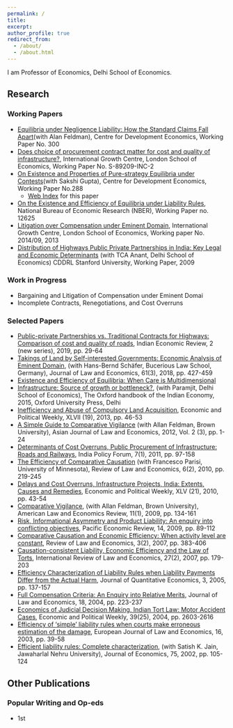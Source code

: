 ```yaml
---
permalink: /
title:
excerpt:
author_profile: true
redirect_from: 
  - /about/
  - /about.html
---
```


I am Professor of Economics, Delhi School of Economics.

## Research
### Working Papers
- [Equilibria under Negligence Liability: How the Standard Claims Fall Apart](http://www.cdedse.org/pdf/work300.pdf)(with Alan Feldman), Centre for Development Economics, Working Paper No. 300
- [Does choice of procurement contract matter for cost and quality of infrastructure?](https://www.theigc.org/wp-content/uploads/2018/06/Singh-2018-working-paper.pdf), International Growth Centre, London School of Economics, Working Paper No. S-89209-INC-2
- [On Existence and Properties of Pure-strategy Equilibria under Contests](http://www.cdedse.org/pdf/work288.pdf)(with Sakshi Gupta), Centre for Development Economics, Working Paper No.288
  - [Web Index](http://econdse.org/wp-content/uploads/2018/05/Web-Appendix-Comparative-Stats-for-Ratio-form.pdf) for this paper
- [On the Existence and Efficiency of Equilibria under Liability Rules](http://www.nber.org/papers/w12625), National Bureau of Economic Research (NBER), Working Paper no. 12625
- [Litigation over Compensation under Eminent Domain](https://www.theigc.org/wp-content/uploads/2014/09/Singh-2013-Working-Paper.pdf), International Growth Centre, London School of Economics, Working paper No. 2014/09, 2013
- [Distribution of Highways Public Private Partnerships in India: Key Legal and Economic Determinants](https://cddrl.fsi.stanford.edu/publications/distribution_of_highways_public_private_partnerships_in_india_key_legal_and_economic_determinants) (with TCA Anant, Delhi School of Economics) CDDRL Stanford University, Working
Paper, 2009

### Work in Progress
- Bargaining and Litigation of Compensation under Eminent Domai
- Incomplete Contracts, Renegotiations, and Cost Overruns

### Selected Papers
- [Public-private Partnerships vs. Traditional Contracts for Highways: Comparison of cost and quality of roads](https://link.springer.com/article/10.1007%2Fs41775-018-0032-0), Indian Economic Review, 2 (new series), 2019, pp. 29-64
- [Takings of Land by Self-interested Governments: Economic Analysis of Eminent Domain](https://www.journals.uchicago.edu/doi/10.1086/699242), (with Hans-Bernd Schäfer, Bucerious Law School, Germany), Journal of Law and Economics, 61(3), 2018, pp. 427-459
- [Existence and Efficiency of Equilibria: When Care is Multidimensional](https://www.taylorfrancis.com/chapters/existence-efficiency-equilibria-care-multidimensional-ram-singh/e/10.4324/9781315684994-17)
- [Infrastructure: Source of growth or bottleneck?](https://www.worldcat.org/title/oxford-handbook-of-the-indian-economy-in-the-21st-century-understanding-the-inherent-dynamism/oclc/894748136?referer=br&ht=edition), (with Paramjit, Delhi School of Economics), The Oxford handbook of the Indian Economy, 2015, Oxford University Press, Delhi
- [Inefficiency and Abuse of Compulsory Land Acquisition](http://econdse.org/wp-content/uploads/2016/03/Land-Acquisition-2012-EPW.pdf), Economic and Political Weekly, XLVII (19), 2013, pp. 46-53
- [A Simple Guide to Comparative Vigilance](http://econdse.org/wp-content/uploads/2016/03/A-Simple-Guide-to-Comparative-Vigilance-2011.pdf) (with Allan Feldman, Brown University), Asian Journal of Law and Economics, 2012, Vol. 2 (3), pp. 1-24
- [Determinants of Cost Overruns, Public Procurement of Infrastructure: Roads and Railways](https://ideas.repec.org/a/nca/ncaerj/v7y2011i2011-1p97-158.html), India Policy Forum, 7(1), 2011, pp. 97-158
- [The Efficiency of Comparative Causation](https://ideas.repec.org/a/bpj/rlecon/v6y2010i2n5.html) (with Francesco Parisi, University of Minnesota), Review of Law and Economics, 6(2), 2010, pp. 219-245
- [Delays and Cost Overruns, Infrastructure Projects, India: Extents, Causes and Remedies](http://econdse.org/wp-content/uploads/2016/03/Delays-Cost-overruns-EPW.pdf), Economic and Political Weekly, XLV (21), 2010, pp. 43-54
- [Comparative Vigilance](http://econdse.org/wp-content/uploads/2016/03/Comparative-Vigilance-ALER.pdf), (with Allan Feldman, Brown University), American Law and Economics Review, 11(1), 2009, pp. 134-161
- [Risk, Informational Asymmetry and Product Liability: An enquiry into conflicting objectives](https://onlinelibrary.wiley.com/doi/abs/10.1111/j.1468-0106.2009.00437.x), Pacific Economic Review, 14, 2009, pp. 89-112
- [Comparative Causation and Economic Efficiency: When activity level are constant](https://ideas.repec.org/a/bpj/rlecon/v3y2007i2n8.html), Review of Law and Economics, 3(2), 2007, pp. 383-406
- [Causation-consistent Liability, Economic Efficiency and the Law of Torts](http://econdse.org/wp-content/uploads/2016/03/IRLE-2007.pdf), International Review of Law and Economics, 27(2), 2007, pp. 179-203
- [Efficiency Characterization of Liability Rules when Liability Payments Differ from the Actual Harm](https://www.researchgate.net/publication/4801701_Efficient_Liability_Rules_When_Courts_Make_Errors_in_Estimation_of_the_Harm_Complete_Characterization), Journal of Quantitative Economics, 3, 2005, pp. 137-157
- [Full Compensation Criteria: An Enquiry into Relative Merits](https://link.springer.com/article/10.1023/B:EJLE.0000045083.39477.bc), Journal of Law and Economics, 18, 2004, pp. 223-237
- [Economics of Judicial Decision Making, Indian Tort Law: Motor Accident Cases](https://www.epw.in/journal/2004/25/special-articles/economics-judicial-decision-making-indian-tort-law.html), Economic
and Political Weekly, 39(25), 2004, pp. 2603-2616
- [Efficiency of ‘simple’ liability rules when courts make erroneous estimation of the damage](https://link.springer.com/article/10.1023/A:1023980208945), European Journal of Law and Economics, 16, 2003, pp. 39-58
- [Efficient liability rules: Complete characterization](https://link.springer.com/article/10.1007/s007120200008), (with Satish K. Jain, Jawaharlal Nehru University), Journal of Economics, 75, 2002, pp. 105-124

## Other Publications
### Popular Writing and Op-eds
- 1st
